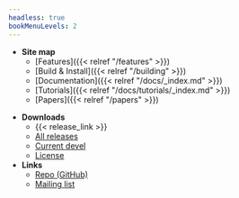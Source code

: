 ```yaml
---
headless: true
bookMenuLevels: 2
---
```


 - **Site map**
   - [Features]({{< relref "/features" >}})
   - [Build & Install]({{< relref "/building" >}})
   - [Documentation]({{< relref "/docs/_index.md" >}})
   - [Tutorials]({{< relref "/docs/tutorials/_index.md" >}})
   - [Papers]({{< relref "/papers" >}})
<!--- [Blog](< relref "/posts" >)-->
 - **Downloads**
   - {{< release_link >}}
   - [All releases](https://github.com/AFLplusplus/AFLplusplus/releases)
   - [Current devel](https://github.com/AFLplusplus/AFLplusplus/archive/master.zip)
   - [License](https://raw.githubusercontent.com/AFLplusplus/AFLplusplus/master/docs/COPYING)
 - **Links**
   - [Repo (GitHub)](https://github.com/AFLplusplus/AFLplusplus)
   - [Mailing list](https://groups.google.com/group/afl-users)
